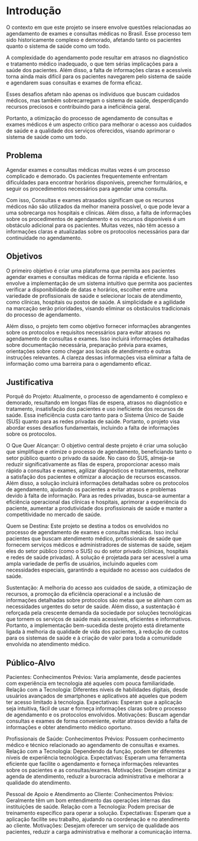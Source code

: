 # Introdução

O contexto em que este projeto se insere envolve questões relacionadas ao agendamento de exames e consultas médicas no Brasil. Esse processo tem sido historicamente complexo e demorado, afetando tanto os pacientes quanto o sistema de saúde como um todo.

A complexidade do agendamento pode resultar em atrasos no diagnóstico e tratamento médico inadequado, o que tem sérias implicações para a saúde dos pacientes. Além disso, a falta de informações claras e acessíveis torna ainda mais difícil para os pacientes navegarem pelo sistema de saúde e agendarem suas consultas e exames de forma eficaz.

Esses desafios afetam não apenas os indivíduos que buscam cuidados médicos, mas também sobrecarregam o sistema de saúde, desperdiçando recursos preciosos e contribuindo para a ineficiência geral.

Portanto, a otimização do processo de agendamento de consultas e exames médicos é um aspecto crítico para melhorar o acesso aos cuidados de saúde e a qualidade dos serviços oferecidos, visando aprimorar o sistema de saúde como um todo.

## Problema

Agendar exames e consultas médicas muitas vezes é um processo complicado e demorado. Os pacientes frequentemente enfrentam dificuldades para encontrar horários disponíveis, preencher formulários, e seguir os procedimentos necessários para agendar uma consulta.

Com isso, Consultas e exames atrasados significam que os recursos médicos não são utilizados da melhor maneira possível, o que pode levar a uma sobrecarga nos hospitais e clínicas.
Além disso, a falta de informações sobre os procedimentos de agendamento e os recursos disponíveis é um obstáculo adicional para os pacientes. Muitas vezes, não têm acesso a informações claras e atualizadas sobre os protocolos necessários para dar continuidade no agendamento.

## Objetivos

O primeiro objetivo é criar uma plataforma que permita aos pacientes agendar exames e consultas médicas de forma rápida e eficiente. Isso envolve a implementação de um sistema intuitivo que permita aos pacientes verificar a disponibilidade de datas e horários, escolher entre uma variedade de profissionais de saúde e selecionar locais de atendimento, como clínicas, hospitais ou postos de saúde. A simplicidade e a agilidade na marcação serão prioridades, visando eliminar os obstáculos tradicionais do processo de agendamento. 

Além disso, o projeto tem como objetivo fornecer informações abrangentes sobre os protocolos e requisitos necessários para evitar atrasos no agendamento de consultas e exames. Isso incluirá informações detalhadas sobre documentação necessária, preparação prévia para exames, orientações sobre como chegar aos locais de atendimento e outras instruções relevantes. A clareza dessas informações visa eliminar a falta de informação como uma barreira para o agendamento eficaz.

## Justificativa

Porquê do Projeto:
Atualmente, o processo de agendamento é complexo e demorado, resultando em longas filas de espera, atrasos no diagnóstico e tratamento, insatisfação dos pacientes e uso ineficiente dos recursos de saúde. Essa ineficiência custa caro tanto para o Sistema Único de Saúde (SUS) quanto para as redes privadas de saúde. Portanto, o projeto visa abordar esses desafios fundamentais, incluindo a falta de informações sobre os protocolos.

O Que Quer Alcançar:
O objetivo central deste projeto é criar uma solução que simplifique e otimize o processo de agendamento, beneficiando tanto o setor público quanto o privado da saúde. No caso do SUS, almeja-se reduzir significativamente as filas de espera, proporcionar acesso mais rápido a consultas e exames, agilizar diagnósticos e tratamentos, melhorar a satisfação dos pacientes e otimizar a alocação de recursos escassos. Além disso, a solução incluirá informações detalhadas sobre os protocolos de agendamento, ajudando os pacientes a evitar atrasos e problemas devido à falta de informação. Para as redes privadas, busca-se aumentar a eficiência operacional das clínicas e hospitais, aprimorar a experiência do paciente, aumentar a produtividade dos profissionais de saúde e manter a competitividade no mercado de saúde.

Quem se Destina:
Este projeto se destina a todos os envolvidos no processo de agendamento de exames e consultas médicas. Isso inclui pacientes que buscam atendimento médico, profissionais de saúde que fornecem serviços médicos e administradores de sistemas de saúde, sejam eles do setor público (como o SUS) ou do setor privado (clínicas, hospitais e redes de saúde privadas). A solução é projetada para ser acessível a uma ampla variedade de perfis de usuários, incluindo aqueles com necessidades especiais, garantindo a equidade no acesso aos cuidados de saúde.

Sustentação:
A melhoria do acesso aos cuidados de saúde, a otimização de recursos, a promoção da eficiência operacional e a inclusão de informações detalhadas sobre protocolos são metas que se alinham com as necessidades urgentes do setor de saúde. Além disso, a sustentação é reforçada pela crescente demanda da sociedade por soluções tecnológicas que tornem os serviços de saúde mais acessíveis, eficientes e informativos. Portanto, a implementação bem-sucedida deste projeto está diretamente ligada à melhoria da qualidade de vida dos pacientes, à redução de custos para os sistemas de saúde e à criação de valor para toda a comunidade envolvida no atendimento médico.

## Público-Alvo

Pacientes:
Conhecimentos Prévios: Varia amplamente, desde pacientes com experiência em tecnologia até aqueles com pouca familiaridade.
Relação com a Tecnologia: Diferentes níveis de habilidades digitais, desde usuários avançados de smartphones e aplicativos até aqueles que podem ter acesso limitado à tecnologia.
Expectativas: Esperam que a aplicação seja intuitiva, fácil de usar e forneça informações claras sobre o processo de agendamento e os protocolos envolvidos.
Motivações: Buscam agendar consultas e exames de forma conveniente, evitar atrasos devido a falta de informações e obter atendimento médico oportuno.

Profissionais de Saúde:
Conhecimentos Prévios: Possuem conhecimento médico e técnico relacionado ao agendamento de consultas e exames.
Relação com a Tecnologia: Dependendo da função, podem ter diferentes níveis de experiência tecnológica.
Expectativas: Esperam uma ferramenta eficiente que facilite o agendamento e forneça informações relevantes sobre os pacientes e as consultas/exames.
Motivações: Desejam otimizar a agenda de atendimento, reduzir a burocracia administrativa e melhorar a qualidade do atendimento.

Pessoal de Apoio e Atendimento ao Cliente:
Conhecimentos Prévios: Geralmente têm um bom entendimento das operações internas das instituições de saúde.
Relação com a Tecnologia: Podem precisar de treinamento específico para operar a solução.
Expectativas: Esperam que a aplicação facilite seu trabalho, ajudando na coordenação e no atendimento ao cliente.
Motivações: Desejam oferecer um serviço de qualidade aos pacientes, reduzir a carga administrativa e melhorar a comunicação interna.
